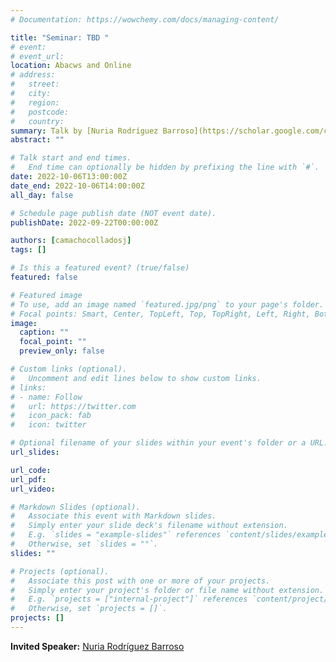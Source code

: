 ```yaml
---
# Documentation: https://wowchemy.com/docs/managing-content/

title: "Seminar: TBD "
# event:
# event_url:
location: Abacws and Online
# address:
#   street:
#   city:
#   region:
#   postcode:
#   country:
summary: Talk by [Nuria Rodríguez Barroso](https://scholar.google.com/citations?user=vwb4B_kAAAAJ&hl=en) (Universidad de Granada)
abstract: ""

# Talk start and end times.
#   End time can optionally be hidden by prefixing the line with `#`.
date: 2022-10-06T13:00:00Z
date_end: 2022-10-06T14:00:00Z
all_day: false

# Schedule page publish date (NOT event date).
publishDate: 2022-09-22T00:00:00Z

authors: [camachocolladosj]
tags: []

# Is this a featured event? (true/false)
featured: false

# Featured image
# To use, add an image named `featured.jpg/png` to your page's folder. 
# Focal points: Smart, Center, TopLeft, Top, TopRight, Left, Right, BottomLeft, Bottom, BottomRight.
image:
  caption: ""
  focal_point: ""
  preview_only: false

# Custom links (optional).
#   Uncomment and edit lines below to show custom links.
# links:
# - name: Follow
#   url: https://twitter.com
#   icon_pack: fab
#   icon: twitter

# Optional filename of your slides within your event's folder or a URL.
url_slides:

url_code:
url_pdf:
url_video:

# Markdown Slides (optional).
#   Associate this event with Markdown slides.
#   Simply enter your slide deck's filename without extension.
#   E.g. `slides = "example-slides"` references `content/slides/example-slides.md`.
#   Otherwise, set `slides = ""`.
slides: ""

# Projects (optional).
#   Associate this post with one or more of your projects.
#   Simply enter your project's folder or file name without extension.
#   E.g. `projects = ["internal-project"]` references `content/project/deep-learning/index.md`.
#   Otherwise, set `projects = []`.
projects: []
---
```


**Invited Speaker:** [Nuria Rodríguez Barroso](https://scholar.google.com/citations?user=vwb4B_kAAAAJ&hl=en)
